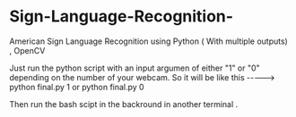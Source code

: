 # Sign-Language-Recognition-
American Sign Language Recognition using Python ( With multiple outputs) , OpenCV

Just run the python script with an input argumen of either "1" or "0" depending on the number of your webcam. So it will be like this -----> python final.py 1 or python final.py 0 

Then run the bash scipt in the backround in another terminal .

